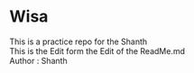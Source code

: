# Wisa

This is a practice repo for the Shanth
<br>
This is the Edit form the Edit of the ReadMe.md
<br>
Author : Shanth

